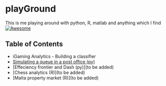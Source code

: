 # playGround
This is me playing around with python, R, matlab and anything which I find [![Awesome](https://cdn.rawgit.com/sindresorhus/awesome/d7305f38d29fed78fa85652e3a63e154dd8e8829/media/badge.svg)](https://github.com/sindresorhus/awesome)

## Table of Contents
  - iGaming Analytics - Building a classifier
  - [Simulating a queue in a post office (py)](#queueing)
  - [Effeciency frontier and Dash (py)](to be added)
  - [Chess analytics (R)](to be added)
  - [Malta property market (R)](to be added)
